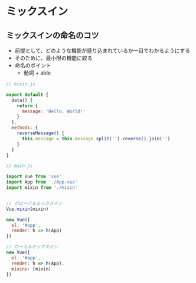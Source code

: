 # ミックスイン

## ミックスインの命名のコツ
- 前提として、どのような機能が盛り込まれているか一目でわかるようにする
- そのために、最小限の機能に絞る
- 命名のポイント
    - 動詞 + able

```js
// mixin.js

export default {
  data() {
    return {
      message: 'Hello, World!'
    }
  },
  methods: {
    reverseMessage() {
      this.message = this.message.split('').reverse().join('')
    }
  }
}
```

```js
// main.js

import Vue from 'vue'
import App from './App.vue'
import mixin from './mixin'


// グローバルミックスイン
Vue.mixin(mixin)

new Vue({
  el: '#app',
  render: h => h(App)
})

// ローカルミックスイン
new Vue({
  el: '#app',
  render: h => h(App),
  mixins: [mixin]
})
```
